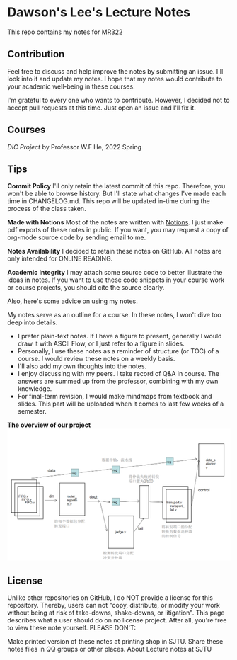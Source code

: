 # Dawson's Lee's Lecture Notes

This repo contains my notes for MR322

## Contribution

Feel free to discuss and help improve the notes by submitting an issue. I'll look into it and update my notes. I hope that my notes would contribute to your academic well-being in these courses.

I'm grateful to every one who wants to contribute. However, I decided not to accept pull requests at this time. Just open an issue and I'll fix it.

## Courses

_DIC Project_ by Professor W.F He, 2022 Spring

## Tips

**Commit Policy** I'll only retain the latest commit of this repo. Therefore, you won't be able to browse history. But I'll state what changes I've made each time in CHANGELOG.md. This repo will be updated in-time during the process of the class taken.

**Made with Notions** Most of the notes are written with [Notions](https://www.notion.so/product?utm_source=google&utm_campaign=2075789713&utm_medium=80211061801&utm_content=372709093351&utm_term=notion&targetid=aud-1053779029641:kwd-312974742&gclid=CjwKCAiA1JGRBhBSEiwAxXblwYRKxpPsqTgNvjj7pp2kCAsaWKtZHUdpi2WEqYT-bUTjgEklkBTNSBoC65AQAvD_BwE). I just make pdf exports of these notes in public. If you want, you may request a copy of org-mode source code by sending email to me.

**Notes Availability** I decided to retain these notes on GitHub. All notes are only intended for ONLINE READING.

**Academic Integrity** I may attach some source code to better illustrate the ideas in notes. If you want to use these code snippets in your course work or course projects, you should cite the source clearly.

Also, here's some advice on using my notes.

My notes serve as an outline for a course. In these notes, I won't dive too deep into details.

- I prefer plain-text notes. If I have a figure to present, generally I would draw it with ASCII Flow, or I just refer to a figure in slides.
- Personally, I use these notes as a reminder of structure (or TOC) of a course. I would review these notes on a weekly basis.
- I'll also add my own thoughts into the notes.
- I enjoy discussing with my peers. I take record of Q&A in course. The answers are summed up from the professor, combining with my own knowledge.
- For final-term revision, I would make mindmaps from textbook and slides. This part will be uploaded when it comes to last few weeks of a semester.

**The overview of our project**
![1](images/1.jpg)

## License

Unlike other repositories on GitHub, I do NOT provide a license for this repository. Thereby, users can not "copy, distribute, or modify your work without being at risk of take-downs, shake-downs, or litigation". This page describes what a user should do on no license project. After all, you're free to view these note yourself. PLEASE DON'T:

Make printed version of these notes at printing shop in SJTU.
Share these notes files in QQ groups or other places.
About
Lecture notes at SJTU
